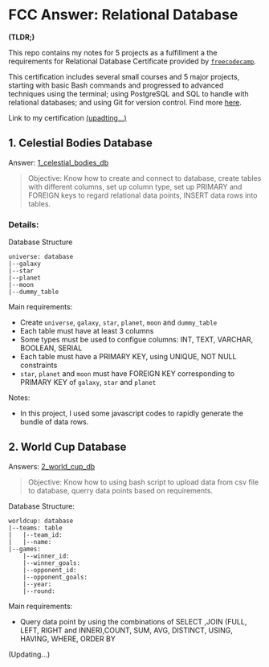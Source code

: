 # FCC Answer: Relational Database

<strong>(TLDR;)</strong>

This repo contains my notes for 5 projects as a fulfillment a the requirements for Relational Database Certificate provided by <code>[freecodecamp](https://www.freecodecamp.org)</code>.

This certification includes several small courses and 5 major projects, starting with basic Bash commands and progressed to advanced techniques using the terminal; using PostgreSQL and SQL to handle with relational databases; and using Git for version control. Find more [here](https://www.freecodecamp.org/learn/relational-database).

Link to my certification [(upadting...)]()

## 1. Celestial Bodies Database

Answer: [1_celestial_bodies_db]()

> Objective: Know how to create and connect to database, create tables with different columns, set up column type, set up PRIMARY and FOREIGN keys to regard relational data points, INSERT data rows into tables.

### Details:

Database Structure

    universe: database
    |--galaxy
    |--star
    |--planet
    |--moon
    |--dummy_table

Main requirements:

- Create <code>universe</code>, <code>galaxy</code>, <code>star</code>, <code>planet</code>, <code>moon</code> and <code>dummy_table</code>
- Each table must have at least 3 columns
- Some types must be used to configue columns: INT, TEXT, VARCHAR, BOOLEAN, SERIAL
- Each table must have a PRIMARY KEY, using UNIQUE, NOT NULL constraints
- <code>star</code>, <code>planet</code> and <code>moon</code> must have FOREIGN KEY corresponding to PRIMARY KEY of <code>galaxy</code>, <code>star</code> and <code>planet</code>

Notes:

- In this project, I used some javascript codes to rapidly generate the bundle of data rows.

## 2. World Cup Database

Answers: [2_world_cup_db]()

> Objective: Know how to using bash script to upload data from csv file to database, querry data points based on requirements.

Database Structure:

    worldcup: database
    |--teams: table
    |   |--team_id:
    |   |--name:
    |--games:
        |--winner_id: 
        |--winner_goals: 
        |--opponent_id: 
        |--opponent_goals:
        |--year:
        |--round: 

Main requirements:
- Query data point by using the combinations of SELECT ,JOIN (FULL, LEFT, RIGHT and INNER),COUNT, SUM, AVG, DISTINCT, USING, HAVING, WHERE, ORDER BY

(Updating...)
